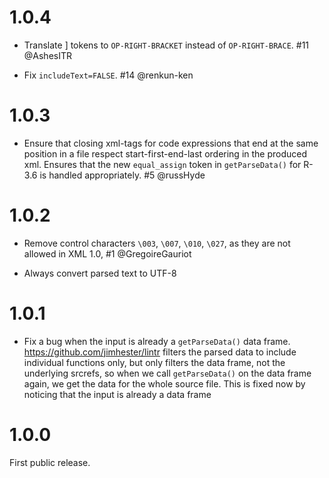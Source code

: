 
# 1.0.4

* Translate ] tokens to `OP-RIGHT-BRACKET` instead of `OP-RIGHT-BRACE`. #11 @AshesITR

* Fix `includeText=FALSE`. #14 @renkun-ken

# 1.0.3

* Ensure that closing xml-tags for code expressions that end at the same
  position in a file respect start-first-end-last ordering in the produced xml.
  Ensures that the new `equal_assign` token in `getParseData()` for R-3.6 is
  handled appropriately. #5 @russHyde

# 1.0.2

* Remove control characters `\003`, `\007`, `\010`, `\027`, as they are
  not allowed in XML 1.0, #1 @GregoireGauriot

* Always convert parsed text to UTF-8

# 1.0.1

* Fix a bug when the input is already a `getParseData()` data frame.
  https://github.com/jimhester/lintr filters the parsed data to include
  individual functions only, but only filters the data frame, not the
  underlying srcrefs, so when we call `getParseData()` on the data frame
  again, we get the data for the whole source file. This is fixed now by
  noticing that the input is already a data frame

# 1.0.0

First public release.
